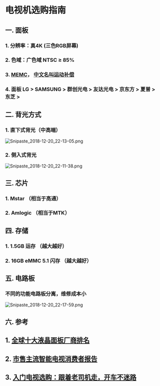 # 电视机选购指南



## 一.  面板 

### 1. 分辨率：真4K (三色RGB屏幕)

### 2. 色域：广色域 NTSC  ≥ 85%

### 3. [MEMC](http://www.eefocus.com/article/tag/MEMC)， [中文名叫运动补偿](http://www.eefocus.com/consumer-electronics/359199) 

### 4. 面板  LG > SAMSUNG > 群创光电 > 友达光电 >  京东方 > 夏普 > 东芝  >



## 二. 背光方式

### 1. 直下式背光（中高端）
![Snipaste_2018-12-20_22-13-05.png](https://i.loli.net/2018/12/20/5c1ba3b71a2da.png)

### 2. 侧入式背光
![Snipaste_2018-12-20_22-11-38.png](https://i.loli.net/2018/12/20/5c1ba39155410.png)



## 三. 芯片

### 1. Mstar  （相当于高通）

### 2. Amlogic （相当于MTK） 

   

## 四.  存储

### 1. 1.5GB 运存 （越大越好）

### 2. 16GB eMMC 5.1 闪存 （越大越好）

   

## 五. 电路板

### 不同的功能电路板分离，维修成本小

![Snipaste_2018-12-20_22-17-59.png](https://i.loli.net/2018/12/20/5c1ba4ad8e4aa.png)





## 六. 参考

## 1. [全球十大液晶面板厂商排名](http://m.elecfans.com/article/645991.html)

## 2. [市售主流智能电视消费者报告](https://www.bilibili.com/video/av11179995)

## 3. [入门电视选购：跟着老司机走，开车不迷路](https://post.smzdm.com/p/622631/?promotion=2)